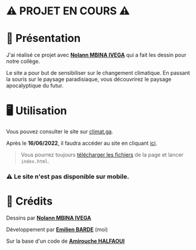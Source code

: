# ⚠️ PROJET EN COURS ⚠️

# 📖 Présentation
J'ai réalisé ce projet avec [**Nolann MBINA IVEGA**]() qui a fait les dessin pour notre collège. 

Le site a pour but de sensibiliser sur le changement climatique.
En passant la souris sur le paysage paradisiaque, vous découvrirez le paysage apocalyptique du futur.

# 🖥 Utilisation

Vous pouvez consulter le site sur [climat.ga](https://climat.ga).

Après le **16/06/2022**, il faudra accéder au site en cliquant [ici](https://emilien-b.github.io/Climat/).

>Vous pourrez toujours [télécharger les fichiers](https://github.com/Emilien-B/Climat/archive/refs/heads/main.zip) de la page et lancer `index.html`.

### ⚠️ Le site n'est pas disponible sur mobile.

# 📝 Crédits

Dessins par [**Nolann MBINA IVEGA**](https://www.instagram.com/chizunokichichi/)

Développement par [**Emilien BARDE**](https://twitter.com/emilien_barde) (moi)

Sur la base d'un code de [**Amirouche HALFAOUI**](https://github.com/amihalfa)
